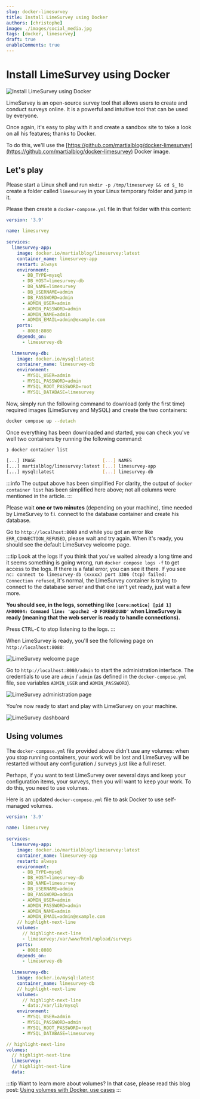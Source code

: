 ```yaml
---
slug: docker-limesurvey
title: Install LimeSurvey using Docker
authors: [christophe]
image: ./images/social_media.jpg
tags: [docker, limesurvey]
draft: true
enableComments: true
---
```

# Install LimeSurvey using Docker

![Install LimeSurvey using Docker](./images/header.jpg)
 
LimeSurvey is an open-source survey tool that allows users to create and conduct surveys online. It is a powerful and intuitive tool that can be used by everyone.
 
Once again, it's easy to play with it and create a sandbox site to take a look on all his features; thanks to Docker.
 
To do this, we'll use the [https://github.com/martialblog/docker-limesurvey](https://github.com/martialblog/docker-limesurvey) Docker image.
 
<!-- truncate -->
 
## Let's play

Please start a Linux shell and run `mkdir -p /tmp/limesurvey && cd $_` to create a folder called `limesurvey` in your Linux temporary folder and jump in it.
 
Please then create a `docker-compose.yml` file in that folder with this content:
 
```yaml
version: '3.9'
 
name: limesurvey
 
services:
  limesurvey-app:
    image: docker.io/martialblog/limesurvey:latest
    container_name: limesurvey-app
    restart: always
    environment:
      - DB_TYPE=mysql
      - DB_HOST=limesurvey-db
      - DB_NAME=limesurvey
      - DB_USERNAME=admin
      - DB_PASSWORD=admin
      - ADMIN_USER=admin
      - ADMIN_PASSWORD=admin
      - ADMIN_NAME=admin
      - ADMIN_EMAIL=admin@example.com
    ports:
      - 8080:8080
    depends_on:
      - limesurvey-db
 
  limesurvey-db:
    image: docker.io/mysql:latest
    container_name: limesurvey-db
    environment:
      - MYSQL_USER=admin
      - MYSQL_PASSWORD=admin
      - MYSQL_ROOT_PASSWORD=root
      - MYSQL_DATABASE=limesurvey
```
 
Now, simply run the following command to download (only the first time) required images (LimeSurvey and MySQL) and create the two containers:
 
```bash
docker compose up --detach 
```

Once everything has been downloaded and started, you can check you've well two containers by running the following command:
 
```bash
❯ docker container list
 
[...] IMAGE                         [...] NAMES
[...] martialblog/limesurvey:latest [...] limesurvey-app
[...] mysql:latest                  [...] limesurvey-db
```

:::info The output above has been simplified
For clarity, the output of `docker container list` has been simplified here above; not all columns were mentioned in the article. 
:::
 
Please wait **one or two minutes** (depending on your machine), time needed by LimeSurvey to f.i. connect to the database container and create his database.
 
Go to `http://localhost:8080` and while you got an error like `ERR_CONNECTION_REFUSED`, please wait and try again. When it's ready, you should see the default LimeSurvey welcome page.

:::tip Look at the logs
If you think that you've waited already a long time and it seems something is going wrong, run `docker compose logs -f` to get access to the logs. If there is a fatal error, you can see it there. If you see `nc: connect to limesurvey-db (xxxxx) port 3306 (tcp) failed: Connection refused`, it's normal, the LimeSurvey container is trying to connect to the database server and that one isn't yet ready, just wait a few more.

**You should see, in the logs, something like `[core:notice] [pid 1] AH00094: Command line: 'apache2 -D FOREGROUND'` when LimeSurvey is ready (meaning that the web server is ready to handle connections).**

Press <kbd>CTRL</kbd>-<kbd>C</kbd> to stop listening to the logs.
:::
 
When LimeSurvey is ready, you'll see the following page on `http://localhost:8080`:

![LimeSurvey welcome page](./images/homepage.png)
 
Go to `http://localhost:8080/admin` to start the administration interface. The credentials to use are `admin` / `admin` (as defined in the `docker-compose.yml` file, see variables `ADMIN_USER` and `ADMIN_PASSWORD`).

![LimeSurvey administration page](./images/admin.png)
 
You're now ready to start and play with LimeSurvey on your machine.

![LimeSurvey dashboard](./images/dashboard.png)

## Using volumes

The `docker-compose.yml` file provided above didn't use any volumes: when you stop running containers, your work will be lost and LimeSurvey will be restarted without any configuration / surveys just like a full reset.

Perhaps, if you want to test LimeSurvey over several days and keep your configuration items, your surveys, then you will want to keep your work. To do this, you need to use volumes. 

Here is an updated `docker-compose.yml` file to ask Docker to use self-managed volumes.

```yaml
version: '3.9'
 
name: limesurvey
 
services:
  limesurvey-app:
    image: docker.io/martialblog/limesurvey:latest
    container_name: limesurvey-app
    restart: always
    environment:
      - DB_TYPE=mysql
      - DB_HOST=limesurvey-db
      - DB_NAME=limesurvey
      - DB_USERNAME=admin
      - DB_PASSWORD=admin
      - ADMIN_USER=admin
      - ADMIN_PASSWORD=admin
      - ADMIN_NAME=admin
      - ADMIN_EMAIL=admin@example.com
    // highlight-next-line    
    volumes:
      // highlight-next-line    
      - limesurvey:/var/www/html/upload/surveys
    ports:
      - 8080:8080
    depends_on:
      - limesurvey-db
 
  limesurvey-db:
    image: docker.io/mysql:latest
    container_name: limesurvey-db
    // highlight-next-line    
    volumes:
      // highlight-next-line    
      - data:/var/lib/mysql
    environment:
      - MYSQL_USER=admin
      - MYSQL_PASSWORD=admin
      - MYSQL_ROOT_PASSWORD=root
      - MYSQL_DATABASE=limesurvey

// highlight-next-line    
volumes:
  // highlight-next-line    
  limesurvey:
  // highlight-next-line    
  data:      
```

:::tip Want to learn more about volumes?
In that case, please read this blog post: [Using volumes with Docker, use cases](/blog/docker-volumes)
:::